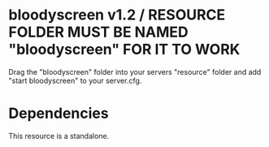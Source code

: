 # bloodyscreen v1.2 / RESOURCE FOLDER MUST BE NAMED "bloodyscreen" FOR IT TO WORK

Drag the "bloodyscreen" folder into your servers "resource" folder and add "start bloodyscreen" to your server.cfg.

# Dependencies

This resource is a standalone.
